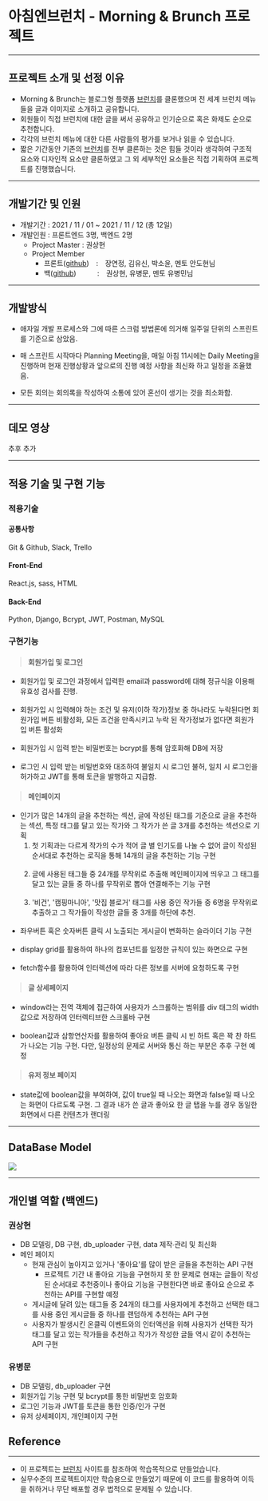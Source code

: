 # 아침엔브런치 - Morning & Brunch 프로젝트
***
## 프로젝트 소개 및 선정 이유
* Morning & Brunch는 블로그형 플랫폼 <a href="https://brunch.co.kr/">브런치</a>를 클론했으며 전 세계 브런치 메뉴들을 글과 이미지로 소개하고 공유합니다.
* 회원들이 직접 브런치에 대한 글을 써서 공유하고 인기순으로 혹은 화제도 순으로 추천합니다.
* 각각의 브런치 메뉴에 대한 다른 사람들의 평가를 보거나 읽을 수 있습니다.
* 짧은 기간동안 기존의 <a href="https://brunch.co.kr/">브런치</a>를 전부 클론하는 것은 힘들 것이라 생각하여 구조적 요소와 디자인적 요소만 클론하였고 그 외 세부적인 요소들은 직접 기획하여 프로젝트를 진행했습니다.


***

## 개발기간 및 인원

* 개발기간 : 2021 / 11 / 01 ~ 2021 / 11 / 12 (총 12일)
* 개발인원 : 프론트엔드 3명, 백엔드 2명
  * Project Master : 권상현
  * Project Member
    * 프론트(<a href="https://github.com/wecode-bootcamp-korea/26-1st-Morning-Brunch-frontend">github</a>)　:　장연정, 김유신, 박소윤, 멘토 안도현님
    * 백(<a href="https://github.com/wecode-bootcamp-korea/26-1st-Morning-Brunch-backend">github</a>)　　　:　권상현, 유병문, 멘토 유병민님

***

## 개발방식

* 애자일 개발 프로세스와 그에 따른 스크럼 방법론에 의거해 일주일 단위의 스프린트를 기준으로 삼았음.

* 매 스프린트 시작마다 Planning Meeting을, 매일 아침 11시에는 Daily Meeting을 진행하며 현재 진행상황과 앞으로의 진행 예정 사항을 최신화 하고 일정을 조율했음.

* 모든 회의는 회의록을 작성하여 소통에 있어 혼선이 생기는 것을 최소화함.

***

## 데모 영상

추후 추가

***

## 적용 기술 및 구현 기능


### 적용기술
>
#### 공통사항
Git & Github, Slack, Trello
#### Front-End
React.js, sass, HTML
#### Back-End
Python, Django, Bcrypt, JWT, Postman, MySQL

### 구현기능
> #### 회원가입 및 로그인
* 회원가입 및 로그인 과정에서 입력한 email과 password에 대해 정규식을 이용해 유효성 검사를 진행.<br><br>
* 회원가입 시 입력해야 하는 조건 및 유저(이하 작가)정보 중 하나라도 누락된다면 회원가입 버튼 비활성화, 모든 조건을 만족시키고 누락 된 작가정보가 없다면 회원가입 버튼 활성화<br><br>
* 회원가입 시 입력 받는 비밀번호는 bcrypt를 통해 암호화해 DB에 저장<br><br>
* 로그인 시 입력 받는 비밀번호와 대조하여 불일치 시 로그인 불허, 일치 시 로그인을 허가하고 JWT를 통해 토큰을 발행하고 지급함.

> #### 메인페이지
* 인기가 많은 14개의 글을 추천하는 섹션, 글에 작성된 태그를 기준으로 글을 추천하는 섹션, 특정 태그를 달고 있는 작가와 그 작가가 쓴 글 3개를 추천하는 섹션으로 기획 <br>
	1. 첫 기획과는 다르게 작가의 수가 적어 글 별 인기도를 나눌 수 없어 글이 작성된 순서대로 추천하는 로직을 통해 14개의 글을 추천하는 기능 구현<br><br>
    2. 글에 사용된 태그들 중 24개를 무작위로 추출해 메인페이지에 띄우고 그 태그를 달고 있는 글들 중 하나를 무작위로 뽑아 연결해주는 기능 구현<br><br>
    3. '비건', '캠핑마니아', '맛집 블로거' 태그를 사용 중인 작가들 중 6명을 무작위로 추출하고 그 작가들이 작성한 글들 중 3개를 하단에 추천.<br><br>
* 좌우버튼 혹은 숫자버튼 클릭 시 노출되는 게시글이 변화하는 슬라이더 기능 구현<br><br>
* display grid를 활용하여 하나의 컴포넌트를 일정한 규칙이 있는 화면으로 구현<br><br>
* fetch함수를 활용하여 인터렉션에 따라 다른 정보를 서버에 요청하도록 구현

>#### 글 상세페이지
* window라는 전역 객체에 접근하여 사용자가 스크롤하는 범위를 div 태그의 width값으로 저장하여 인터렉티브한 스크롤바 구현<br><br>
* boolean값과 삼항연산자를 활용하여 좋아요 버튼 클릭 시 빈 하트 혹은 꽉 찬 하트가 나오는 기능 구현. 다만, 일정상의 문제로 서버와 통신 하는 부분은 추후 구현 예정

>#### 유저 정보 페이지
* state값에 boolean값을 부여하여, 값이 true일 때 나오는 화면과 false일 때 나오는 화면이 다르도록 구현. 그 결과 내가 쓴 글과 좋아요 한 글 탭을 누를 경우 동일한 화면에서 다른 컨텐츠가 랜더링

***

## DataBase Model
![](https://images.velog.io/images/gshduet/post/3ee634e6-24e5-4b6b-8964-ac4d1ce6fb46/dbdiagram.png)

***

## 개인별 역할 (백엔드)

### 권상현
- DB 모델링, DB 구현, db_uploader 구현, data 제작∙관리 및 최신화 
- 메인 페이지 
    * 현재 관심이 높아지고 있거나 '좋아요'를 많이 받은 글들을 추천하는 API 구현
    	* 프로젝트 기간 내 좋아요 기능을 구현하지 못 한 문제로 현재는 글들이 작성된 순서대로 추천중이나 좋아요 기능을 구현한다면 바로 좋아요 순으로 추천하는 API를 구현할 예정
    * 게시글에 달려 있는 태그들 중 24개의 태그를 사용자에게 추천하고 선택한 태그를 사용 중인 게시글들 중 하나를 랜덤하게 추천하는 API 구현
    * 사용자가 발생시킨 온클릭 이벤트와의 인터액션을 위해 사용자가 선택한 작가태그를 달고 있는 작가들을 추천하고 작가가 작성한 글들 역시 같이 추천하는 API 구현

### 유병문
- DB 모델링, db_uploader 구현
- 회원가입 기능 구현 및 bcrypt를 통한 비밀번호 암호화
- 로그인 기능과 JWT를 토큰을 통한 인증/인가 구현
- 유저 상세페이지, 개인페이지 구현
## Reference

***

* 이 프로젝트는 <a href="https://brunch.co.kr/">브런치</a> 사이트를 참조하여 학습목적으로 만들었습니다.
* 실무수준의 프로젝트이지만 학습용으로 만들었기 때문에 이 코드를 활용하여 이득을 취하거나 무단 배포할 경우 법적으로 문제될 수 있습니다.
